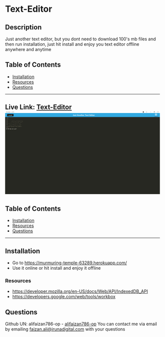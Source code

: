 # Text-Editor
## Description
Just another text editor, but you dont need to download 100's mb files and then run installation, just hit install and enjoy you text editor offline anywhere and anytime

## Table of Contents
- [Installation](#installation)
- [Resources](#resources)
- [Questions](#questions)
---

Live Link: [Text-Editor](https://murmuring-temple-63289.herokuapp.com/)
![Demo](./demo.png)
---
## Table of Contents
- [Installation](#installation)
- [Resources](#resources)
- [Questions](#questions)
---
## Installation
- Go to https://murmuring-temple-63289.herokuapp.com/
- Use it online or hit install and enjoy it offline



### Resources
- https://developer.mozilla.org/en-US/docs/Web/API/IndexedDB_API
- https://developers.google.com/web/tools/workbox


## Questions
Github UN: alifaizan786-op - [alifaizan786-op](https://github.com/alifaizan786-op)
You can contact me via email by emailing faizan.ali@irunadigital.com with your questions
    
    